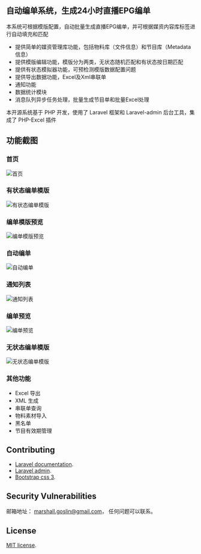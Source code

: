 ## 自动编单系统，生成24小时直播EPG编单

本系统可根据模版配置，自动批量生成直播EPG编单，并可根据媒资内容库标签进行自动填充和匹配

- 提供简单的媒资管理库功能，包括物料库（文件信息）和节目库（Metadata信息）
- 提供模版编辑功能，模版分为两类，无状态随机匹配和有状态按日期匹配
- 提供有状态模拟器功能，可预检测模版数据配置问题
- 提供导出数据功能，Excel及Xml串联单
- 通知功能
- 数据统计模块
- 消息队列异步任务处理，批量生成节目单和批量Excel处理

本开源系统基于 PHP 开发，使用了 Laravel 框架和 Laravel-admin 后台工具，集成了 PHP-Excel 插件

## 功能截图

### 首页
![首页](./docs/screenshots/home.png)

### 有状态编单模版
![有状态编单模版](./docs/screenshots/template.png)

### 编单模版预览
![编单模版预览](./docs/screenshots/preview.png)

### 自动编单
![自动编单](./docs/screenshots/epg.png)

### 通知列表
![通知列表](./docs/screenshots/notification.png)

### 编单预览
![编单预览](./docs/screenshots/preview2.png)

### 无状态编单模版
![无状态编单模版](./docs/screenshots/list.png)

### 其他功能
- Excel 导出
- XML 生成
- 串联单查询
- 物料素材导入
- 黑名单
- 节目有效期管理

## Contributing

- [Laravel documentation](https://laravel.com/docs/contributions).
- [Laravel admin](https://laravel-admin.org/docs/zh/1.x/README).
- [Bootstrap css 3](https://getbootstrap.com/docs/3.3/css/).

## Security Vulnerabilities

邮箱地址： [marshall.goslin@gmail.com](mailto:marshall.goslin@gmail.com)， 任何问题可以联系。

## License

[MIT license](https://opensource.org/licenses/MIT).

